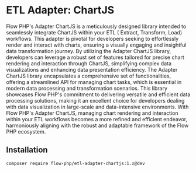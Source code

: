 # ETL Adapter: ChartJS

Flow PHP's Adapter ChartJS is a meticulously designed library intended to seamlessly integrate ChartJS within your ETL (
Extract, Transform, Load) workflows. This adapter is pivotal for developers seeking to effortlessly render and interact
with charts, ensuring a visually engaging and insightful data transformation journey. By utilizing the Adapter ChartJS
library, developers can leverage a robust set of features tailored for precise chart rendering and interaction through
ChartJS, simplifying complex data visualizations and enhancing data presentation efficiency. The Adapter ChartJS library
encapsulates a comprehensive set of functionalities, offering a streamlined API for managing chart tasks, which is
essential in modern data processing and transformation scenarios. This library showcases Flow PHP's commitment to
delivering versatile and efficient data processing solutions, making it an excellent choice for developers dealing with
data visualization in large-scale and data-intensive environments. With Flow PHP's Adapter ChartJS, managing chart
rendering and interaction within your ETL workflows becomes a more refined and efficient endeavor, harmoniously aligning
with the robust and adaptable framework of the Flow PHP ecosystem.

## Installation 

``` 
composer require flow-php/etl-adapter-chartjs:1.x@dev
```